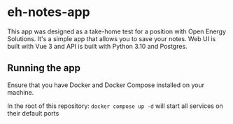 # eh-notes-app

This app was designed as a take-home test for a position with Open Energy Solutions. It's a simple app that allows you to save your notes. Web UI is built with Vue 3 and API is built with Python 3.10 and Postgres.

## Running the app

Ensure that you have Docker and Docker Compose installed on your machine.

In the root of this repository: `docker compose up -d` will start all services on their default ports


